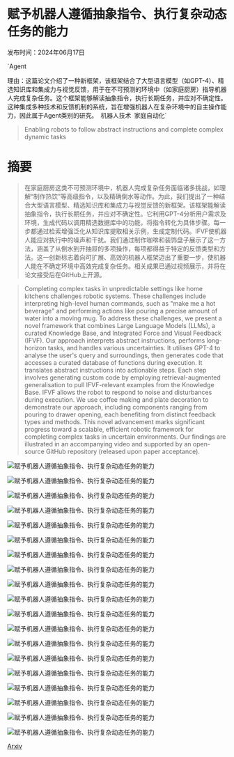 # 赋予机器人遵循抽象指令、执行复杂动态任务的能力

发布时间：2024年06月17日

`Agent

理由：这篇论文介绍了一种新框架，该框架结合了大型语言模型（如GPT-4）、精选知识库和集成力与视觉反馈，用于在不可预测的环境中（如家庭厨房）指导机器人完成复杂任务。这个框架能够解读抽象指令，执行长期任务，并应对不确定性。这种集成多种技术和反馈机制的系统，旨在增强机器人在复杂环境中的自主操作能力，因此属于Agent类别的研究。` `机器人技术` `家庭自动化`

> Enabling robots to follow abstract instructions and complete complex dynamic tasks

# 摘要

> 在家庭厨房这类不可预测环境中，机器人完成复杂任务面临诸多挑战，如理解“制作热饮”等高级指令，以及精确倒水等动作。为此，我们提出了一种结合大型语言模型、精选知识库和集成力与视觉反馈的新框架。该框架能解读抽象指令，执行长期任务，并应对不确定性。它利用GPT-4分析用户需求及环境，生成代码以调用精选数据库中的功能，将指令转化为具体步骤。每一步都通过检索增强泛化从知识库提取相关示例，生成定制代码。IFVF使机器人能应对执行中的噪声和干扰。我们通过制作咖啡和装饰盘子展示了这一方法，涵盖了从倒水到开抽屉的多项操作，每项都得益于特定的反馈类型和方法。这一创新标志着向可扩展、高效的机器人框架迈出了重要一步，使机器人能在不确定环境中高效完成复杂任务。相关成果已通过视频展示，并将在论文接受后在GitHub上开源。

> Completing complex tasks in unpredictable settings like home kitchens challenges robotic systems. These challenges include interpreting high-level human commands, such as "make me a hot beverage" and performing actions like pouring a precise amount of water into a moving mug. To address these challenges, we present a novel framework that combines Large Language Models (LLMs), a curated Knowledge Base, and Integrated Force and Visual Feedback (IFVF). Our approach interprets abstract instructions, performs long-horizon tasks, and handles various uncertainties. It utilises GPT-4 to analyse the user's query and surroundings, then generates code that accesses a curated database of functions during execution. It translates abstract instructions into actionable steps. Each step involves generating custom code by employing retrieval-augmented generalisation to pull IFVF-relevant examples from the Knowledge Base. IFVF allows the robot to respond to noise and disturbances during execution. We use coffee making and plate decoration to demonstrate our approach, including components ranging from pouring to drawer opening, each benefiting from distinct feedback types and methods. This novel advancement marks significant progress toward a scalable, efficient robotic framework for completing complex tasks in uncertain environments. Our findings are illustrated in an accompanying video and supported by an open-source GitHub repository (released upon paper acceptance).

![赋予机器人遵循抽象指令、执行复杂动态任务的能力](../../../paper_images/2406.11231/robot_made_coffee.jpg)

![赋予机器人遵循抽象指令、执行复杂动态任务的能力](../../../paper_images/2406.11231/overall_system_diagram.png)

![赋予机器人遵循抽象指令、执行复杂动态任务的能力](../../../paper_images/2406.11231/door_open.jpg)

![赋予机器人遵循抽象指令、执行复杂动态任务的能力](../../../paper_images/2406.11231/pick_and_place.jpg)

![赋予机器人遵循抽象指令、执行复杂动态任务的能力](../../../paper_images/2406.11231/scooping.jpg)

![赋予机器人遵循抽象指令、执行复杂动态任务的能力](../../../paper_images/2406.11231/emptying.jpg)

![赋予机器人遵循抽象指令、执行复杂动态任务的能力](../../../paper_images/2406.11231/pouring.jpg)

![赋予机器人遵循抽象指令、执行复杂动态任务的能力](../../../paper_images/2406.11231/drawing.jpg)

![赋予机器人遵循抽象指令、执行复杂动态任务的能力](../../../paper_images/2406.11231/identify_objects.png)

![赋予机器人遵循抽象指令、执行复杂动态任务的能力](../../../paper_images/2406.11231/force_position_velocity.png)

![赋予机器人遵循抽象指令、执行复杂动态任务的能力](../../../paper_images/2406.11231/bird_image.png)

![赋予机器人遵循抽象指令、执行复杂动态任务的能力](../../../paper_images/2406.11231/bird_contour.png)

![赋予机器人遵循抽象指令、执行复杂动态任务的能力](../../../paper_images/2406.11231/bird_drawing.jpg)

![赋予机器人遵循抽象指令、执行复杂动态任务的能力](../../../paper_images/2406.11231/apple_image.png)

![赋予机器人遵循抽象指令、执行复杂动态任务的能力](../../../paper_images/2406.11231/apple_contour.png)

![赋予机器人遵循抽象指令、执行复杂动态任务的能力](../../../paper_images/2406.11231/apple_drawing.jpg)

![赋予机器人遵循抽象指令、执行复杂动态任务的能力](../../../paper_images/2406.11231/fourleaf_image.png)

![赋予机器人遵循抽象指令、执行复杂动态任务的能力](../../../paper_images/2406.11231/fourleaf_contour.png)

![赋予机器人遵循抽象指令、执行复杂动态任务的能力](../../../paper_images/2406.11231/fourleaf_drawing.jpg)

[Arxiv](https://arxiv.org/abs/2406.11231)